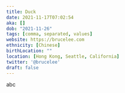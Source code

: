 ```yaml
---
title: Duck
date: 2021-11-17T07:02:54
aka: []
dob: "2021-11-26"
tags: [comma, separated, values]
website: https://brucelee.com
ethnicity: [Chinese]
birthLocation: ""
location: [Hong Kong, Seattle, California]
twitter: '@brucelee'
draft: false
---
```


abc